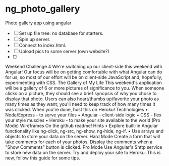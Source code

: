 # ng_photo_gallery
Photo gallery app using angular

- [ ] Set up file tree: no database for starters.
- [ ] Spin up server.
- [ ] Connect to index.html.
- [ ] Upload pics to some server (own website?)
- [ ] 

Weekend Challenge 4
We're switching up our client-side this weekend with Angular! Our focus will be on getting comfortable with what Angular can do for us, so most of our effort will be on client-side JavaScript and, hopefully, experimenting with CSS.
The Gallery of My Life
This weekend's application will be a gallery of 6 or more pictures of significance to you. When someone clicks on a picture, they should see a brief synopsis of why you chose to display that photo. Users can also heart/thumbs up/favorite your photo as many times as they want; you'll need to keep track of how many times it was clicked.
When you're done, host this on Heroku!
Technologies
	•	Node/Express - to serve your files
	•	Angular - client-side logic
	•	CSS - flex your style muscles
	•	Heroku - to make your site available to the world (Pro Mode)
Wireframes
On the github readme!
Hints
	•	Explore built-in Angular functionality like ng-click, ng-src, ng-show, ng-hide, ng-if.
	•	Use arrays and objects to store your data on the server.
Hard Mode
Create a form that will take comments for each of your photos. Display the comments when a "Show Comments" button is clicked.
Pro Mode
Use Angular's $http service to store new data on the server. Try and deploy your site to Heroku. This is new, follow this guide for some tips.